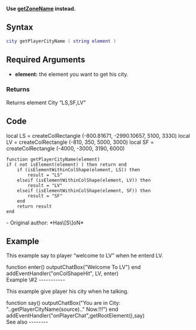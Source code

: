 **Use [getZoneName](/docs/getzonename.md "wikilink") instead.**

Syntax
------

``` Lua
city getPlayerCityName ( string element )
```

Required Arguments
------------------

-   **element:** the element you want to get his city.

### Returns

Returns element City “LS,SF,LV”

Code
----

<section name="Shared (server and client)" class="both" show="true">
    local LS = createColRectangle (-800.81671, -2990.10657, 5100, 3330)
    local LV = createColRectangle (-810, 350, 5000, 3000)
    local SF = createColRectangle (-4000, -3000, 3190, 6000)

    function getPlayerCityName(element)
    if ( not isElement(element) ) then return end
        if (isElementWithinColShape(element, LS)) then
            result = "LS"
        elseif (isElementWithinColShape(element, LV)) then
            result = "LV"
        elseif (isElementWithinColShape(element, SF)) then
            result = "SF"       
        end
        return result
    end

</section>
-   Original author: *Has\[S\]oN*

Example
-------

This example say to player “welcome to LV” when he enterd LV.

<section name="Shared (Server and Client)" class="both" show="true">
    function enter()
    outputChatBox("Welcome To LV")
    end
    addEventHandler("onColShapeHit", LV, enter)

</section>
Example \#2
-----------

This example give player his city when he talking.

<section name="Shared (Server and Client)" class="both" show="true">
    function say()
    outputChatBox("You are in City: "..getPlayerCityName(source).." Now.!!!")
    end
    addEventHandler("onPlayerChat",getRootElement(),say)

</section>
See also
--------
